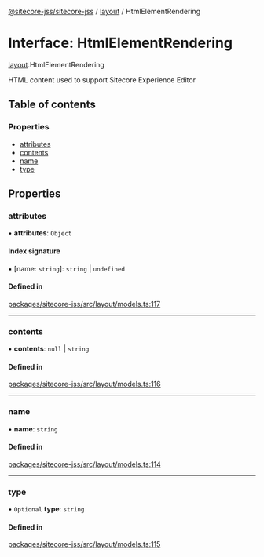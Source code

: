 [@sitecore-jss/sitecore-jss](../README.md) / [layout](../modules/layout.md) / HtmlElementRendering

# Interface: HtmlElementRendering

[layout](../modules/layout.md).HtmlElementRendering

HTML content used to support Sitecore Experience Editor

## Table of contents

### Properties

- [attributes](layout.HtmlElementRendering.md#attributes)
- [contents](layout.HtmlElementRendering.md#contents)
- [name](layout.HtmlElementRendering.md#name)
- [type](layout.HtmlElementRendering.md#type)

## Properties

### attributes

• **attributes**: `Object`

#### Index signature

▪ [name: `string`]: `string` \| `undefined`

#### Defined in

[packages/sitecore-jss/src/layout/models.ts:117](https://github.com/Sitecore/jss/blob/09e6290ae/packages/sitecore-jss/src/layout/models.ts#L117)

___

### contents

• **contents**: ``null`` \| `string`

#### Defined in

[packages/sitecore-jss/src/layout/models.ts:116](https://github.com/Sitecore/jss/blob/09e6290ae/packages/sitecore-jss/src/layout/models.ts#L116)

___

### name

• **name**: `string`

#### Defined in

[packages/sitecore-jss/src/layout/models.ts:114](https://github.com/Sitecore/jss/blob/09e6290ae/packages/sitecore-jss/src/layout/models.ts#L114)

___

### type

• `Optional` **type**: `string`

#### Defined in

[packages/sitecore-jss/src/layout/models.ts:115](https://github.com/Sitecore/jss/blob/09e6290ae/packages/sitecore-jss/src/layout/models.ts#L115)

